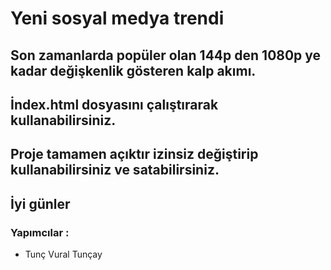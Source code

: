 # Yeni sosyal medya trendi
## Son zamanlarda popüler olan 144p den 1080p ye kadar değişkenlik gösteren kalp akımı.
## İndex.html dosyasını çalıştırarak kullanabilirsiniz.
## Proje tamamen açıktır izinsiz değiştirip kullanabilirsiniz ve satabilirsiniz.

## İyi günler
### Yapımcılar : 
- Tunç Vural Tunçay
